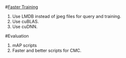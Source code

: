 #[Faster Training](https://github.com/BVLC/caffe/wiki/Faster-Caffe-Training)

1. Use LMDB instead of jpeg files for query and training.
2. Use cuBLAS.
3. Use cuDNN.

#Evaluation

1. mAP scripts
2. Faster and better scripts for CMC.
